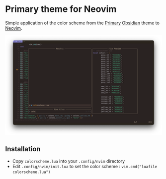 # Primary theme for Neovim

Simple application of the color scheme from the [Primary](https://github.com/primary-theme/obsidian) [Obsidian](https://obsidian.md/) theme to [Neovim](https://neovim.io/).

![screenshot](screenshot.png)

## Installation

- Copy `colorscheme.lua` into your `.config/nvim` directory
- Edit `.config/nvim/init.lua` to set the color scheme : `vim.cmd("luafile colorscheme.lua")`



